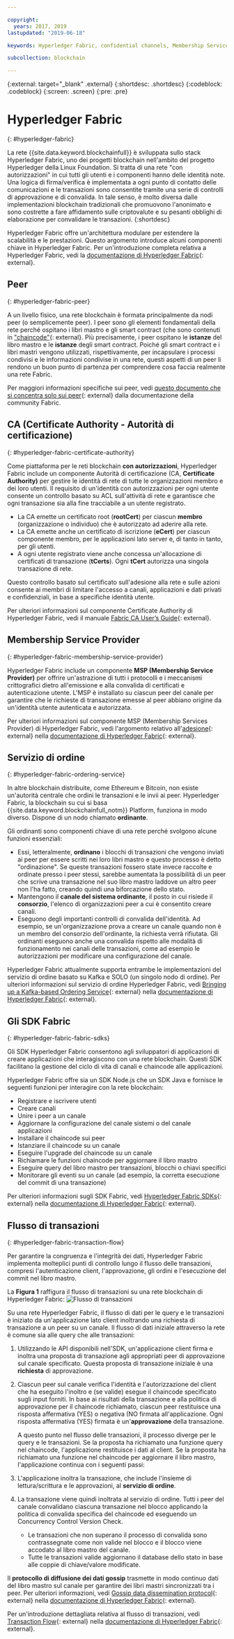 ```yaml
---

copyright:
  years: 2017, 2019
lastupdated: "2019-06-18"

keywords: Hyperledger Fabric, confidential channels, Membership Service Provider, Linux Foundation, SDKs, modular architecture, permissioned network

subcollection: blockchain

---
```


{:external: target="_blank" .external}
{:shortdesc: .shortdesc}
{:codeblock: .codeblock}
{:screen: .screen}
{:pre: .pre}


# Hyperledger Fabric
{: #hyperledger-fabric}

La rete {{site.data.keyword.blockchainfull}} è sviluppata sullo stack Hyperledger Fabric, uno dei progetti blockchain nell'ambito del progetto Hyperledger della Linux Foundation. Si tratta di una rete "con autorizzazioni" in cui tutti gli utenti e i componenti hanno delle identità note. Una logica di firma/verifica è implementata a ogni punto di contatto delle comunicazioni e le transazioni sono consentite tramite una serie di controlli di approvazione e di convalida. In tale senso, è molto diversa dalle implementazioni blockchain tradizionali che promuovono l'anonimato e sono costrette a fare affidamento sulle criptovalute e su pesanti obblighi di elaborazione per convalidare le transazioni.
{:shortdesc}

Hyperledger Fabric offre un'architettura modulare per estendere la scalabilità e le prestazioni. Questo argomento introduce alcuni componenti chiave in Hyperledger Fabric. Per un'introduzione completa relativa a Hyperledger Fabric, vedi la [documentazione di Hyperledger Fabric](https://hyperledger-fabric.readthedocs.io/en/release-1.4/){: external}.

## Peer
{: #hyperledger-fabric-peer}

A un livello fisico, una rete blockchain è formata principalmente da nodi peer (o semplicemente peer). I peer sono gli elementi fondamentali della rete perché ospitano i libri mastro e gli smart contract (che sono contenuti in ["chaincode"](https://hyperledger-fabric.readthedocs.io/en/release-1.4/developapps/chaincodenamespace.html){: external}. Più precisamente, i peer ospitano le **istanze** del libro mastro e le **istanze** degli smart contract. Poiché gli smart contract e i libri mastri vengono utilizzati, rispettivamente, per incapsulare i processi condivisi e le informazioni condivise in una rete, questi aspetti di un peer li rendono un buon punto di partenza per comprendere cosa faccia realmente una rete Fabric.

Per maggiori informazioni specifiche sui peer, vedi [questo documento che si concentra solo sui peer](https://hyperledger-fabric.readthedocs.io/en/release-1.4/peers/peers.html){: external} dalla documentazione della community Fabric.

## CA (Certificate Authority - Autorità di certificazione)
{: #hyperledger-fabric-certificate-authority}

Come piattaforma per le reti blockchain **con autorizzazioni**, Hyperledger Fabric include un componente Autorità di certificazione (CA, **Certificate Authority)** per gestire le identità di rete di tutte le organizzazioni membro e dei loro utenti. Il requisito di un'identità con autorizzazioni per ogni utente consente un controllo basato su ACL sull'attività di rete e garantisce che ogni transazione sia alla fine tracciabile a un utente registrato.
* La CA emette un certificato root (**rootCert**) per ciascun **membro** (organizzazione o individuo) che è autorizzato ad aderire alla rete.
* La CA emette anche un certificato di iscrizione (**eCert**) per ciascun componente membro, per le applicazioni lato server e, di tanto in tanto, per gli utenti.
* A ogni utente registrato viene anche concessa un'allocazione di certificati di transazione (**tCerts**). Ogni **tCert** autorizza una singola transazione di rete.

Questo controllo basato sul certificato sull'adesione alla rete e sulle azioni consente ai membri di limitare l'accesso a canali, applicazioni e dati privati e confidenziali, in base a specifiche identità utente.

Per ulteriori informazioni sul componente Certificate Authority di Hyperledger Fabric, vedi il manuale [Fabric CA User’s Guide](https://hyperledger-fabric-ca.readthedocs.io/en/release-1.4/){: external}.

## Membership Service Provider
{: #hyperledger-fabric-membership-service-provider}

Hyperledger Fabric include un componente **MSP (Membership Service Provider)** per offrire un'astrazione di tutti i protocolli e i meccanismi crittografici dietro all'emissione e alla convalida di certificati e autenticazione utente. L'MSP è installato su ciascun peer del canale per garantire che le richieste di transazione emesse al peer abbiano origine da un'identità utente autenticata e autorizzata.

Per ulteriori informazioni sul componente MSP (Membership Services Provider) di Hyperledger Fabric, vedi l'argomento relativo all'[adesione](https://hyperledger-fabric.readthedocs.io/en/release-1.4/membership/membership.html){: external} nella [documentazione di Hyperledger Fabric](https://hyperledger-fabric.readthedocs.io/en/release-1.4/){: external}.

## Servizio di ordine
{: #hyperledger-fabric-ordering-service}

In altre blockchain distribuite, come Ethereum e Bitcoin, non esiste un'autorità centrale che ordini le transazioni e le invii ai peer. Hyperledger Fabric, la blockchain su cui si basa {{site.data.keyword.blockchainfull_notm}} Platform, funziona in modo diverso. Dispone di un nodo chiamato **ordinante**.

Gli ordinanti sono componenti chiave di una rete perché svolgono alcune funzioni essenziali:

- Essi, letteralmente, **ordinano** i blocchi di transazioni che vengono inviati ai peer per essere scritti nei loro libri mastro e questo processo è detto "ordinazione". Se queste transazioni fossero state invece raccolte e ordinate presso i peer stessi, sarebbe aumentata la possibilità di un peer che scrive una transazione nel suo libro mastro laddove un altro peer non l'ha fatto, creando quindi una biforcazione dello stato.
- Mantengono il **canale del sistema ordinante**, il posto in cui risiede il **consorzio**, l'elenco di organizzazioni peer a cui è consentito creare canali.
- Eseguono degli importanti controlli di convalida dell'identità. Ad esempio, se un'organizzazione prova a creare un canale quando non è un membro del consorzio dell'ordinante, la richiesta verrà rifiutata. Gli ordinanti eseguono anche una convalida rispetto alle modalità di funzionamento nei canali delle transazioni, come ad esempio le autorizzazioni per modificare una configurazione del canale.

Hyperledger Fabric attualmente supporta entrambe le implementazioni del servizio di ordine basato su Kafka e SOLO (un singolo nodo di ordine). Per ulteriori informazioni sul servizio di ordine Hyperledger Fabric, vedi [Bringing up a Kafka-based Ordering Service](https://hyperledger-fabric.readthedocs.io/en/release-1.4/kafka.html){: external} nella [documentazione di Hyperledger Fabric](https://hyperledger-fabric.readthedocs.io/en/release-1.4/){: external}.

## Gli SDK Fabric
{: #hyperledger-fabric-fabric-sdks}

Gli SDK Hyperledger Fabric consentono agli sviluppatori di applicazioni di creare applicazioni che interagiscono con una rete blockchain. Questi SDK facilitano la gestione del ciclo di vita di canali e chaincode alle applicazioni.

Hyperledger Fabric offre sia un SDK Node.js che un SDK Java e fornisce le seguenti funzioni per interagire con la rete blockchain:

* Registrare e iscrivere utenti
* Creare canali
* Unire i peer a un canale
* Aggiornare la configurazione del canale sistemi o del canale applicazioni
* Installare il chaincode sui peer
* Istanziare il chaincode su un canale
* Eseguire l'upgrade del chaincode su un canale
* Richiamare le funzioni chaincode per aggiornare il libro mastro
* Eseguire query del libro mastro per transazioni, blocchi o chiavi specifici
* Monitorare gli eventi su un canale (ad esempio, la corretta esecuzione del commit di una transazione)

Per ulteriori informazioni sugli SDK Fabric, vedi [Hyperledger Fabric SDKs](https://hyperledger-fabric.readthedocs.io/en/release-1.4/fabric-sdks.html){: external} nella [documentazione di Hyperledger Fabric](https://hyperledger-fabric.readthedocs.io/en/release-1.4/){: external}.

## Flusso di transazioni
{: #hyperledger-fabric-transaction-flow}

Per garantire la congruenza e l'integrità dei dati, Hyperledger Fabric implementa molteplici punti di controllo lungo il flusso delle transazioni, compresi l'autenticazione client, l'approvazione, gli ordini e l'esecuzione del commit nel libro mastro.

La **Figura 1** raffigura il flusso di transazioni su una rete blockchain di Hyperledger Fabric:
![Flusso di transazioni](../images/v10_txflow.svg "Flusso di transazioni su una rete Hyperledger Fabric")

Su una rete Hyperledger Fabric, il flusso di dati per le query e le transazioni è iniziato da un'applicazione lato client inoltrando una richiesta di transazione a un peer su un canale. Il flusso di dati iniziale attraverso la rete è comune sia alle query che alle transazioni:

1. Utilizzando le API disponibili nell'SDK, un'applicazione client firma e inoltra una proposta di transazione agli appropriati peer di approvazione sul canale specificato. Questa proposta di transazione iniziale è una **richiesta** di approvazione.
2. Ciascun peer sul canale verifica l'identità e l'autorizzazione del client che ha eseguito l'inoltro e (se valide) esegue il chaincode specificato sugli input forniti. In base ai risultati della transazione e alla politica di approvazione per il chaincode richiamato, ciascun peer restituisce una risposta affermativa (YES) o negativa (NO firmata all'applicazione. Ogni risposta affermativa (YES) firmata è un'**approvazione** della transazione.

	A questo punto nel flusso delle transazioni, il processo diverge per le query e le transazioni. Se la proposta ha richiamato una funzione query nel chaincode, l'applicazione restituisce i dati al client. Se la proposta ha richiamato una funzione nel chaincode per aggiornare il libro mastro, l'applicazione continua con i seguenti passi:
3. L'applicazione inoltra la transazione, che include l'insieme di lettura/scrittura e le approvazioni, al **servizio di ordine**.
4. La transazione viene quindi inoltrata al servizio di ordine. Tutti i peer del canale convalidano ciascuna transazione nel blocco applicando la politica di convalida specifica del chaincode ed eseguendo un Concurrency Control Version Check.
	* Le transazioni che non superano il processo di convalida sono contrassegnate come non valide nel blocco e il blocco viene accodato al libro mastro del canale.
	* Tutte le transazioni valide aggiornano il database dello stato in base alle coppie di chiave/valore modificate.

Il **protocollo di diffusione dei dati gossip** trasmette in modo continuo dati del libro mastro sul canale per garantire dei libri mastri sincronizzati tra i peer. Per ulteriori informazioni, vedi [Gossip data dissemination protocol](https://hyperledger-fabric.readthedocs.io/en/release-1.4/gossip.html){: external} nella [documentazione di Hyperledger Fabric](https://hyperledger-fabric.readthedocs.io/en/release-1.4/){: external}.

Per un'introduzione dettagliata relativa al flusso di transazioni, vedi [Transaction Flow](https://hyperledger-fabric.readthedocs.io/en/release-1.4/txflow.html){: external} nella [documentazione di Hyperledger Fabric](https://hyperledger-fabric.readthedocs.io/en/release-1.4/){: external}.
